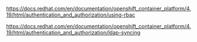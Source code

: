 https://docs.redhat.com/en/documentation/openshift_container_platform/4.19/html/authentication_and_authorization/using-rbac

https://docs.redhat.com/en/documentation/openshift_container_platform/4.19/html/authentication_and_authorization/ldap-syncing
